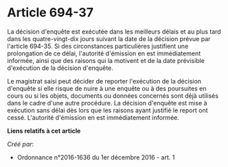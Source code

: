 # Article 694-37

La décision d'enquête est exécutée dans les meilleurs délais et au plus  tard dans les quatre-vingt-dix jours suivant la date
de la décision  prévue par l'article 694-35. Si des circonstances particulières  justifient une prolongation de ce délai,
l'autorité d'émission en est  immédiatement informée, ainsi que des raisons qui la motivent et de la  date prévisible
d'exécution de la décision d'enquête. 

Le magistrat saisi peut décider de reporter l'exécution de la décision  d'enquête si elle risque de nuire à une enquête ou à
des poursuites en  cours ou si les objets, documents ou données concernés sont déjà  utilisés dans le cadre d'une autre
procédure. La décision d'enquête est  mise à exécution sans délai dès lors que les raisons ayant justifié le  report ont
cessé. L'autorité d'émission en est immédiatement informée.

**Liens relatifs à cet article**

_Créé par_:

  - Ordonnance n°2016-1636 du 1er décembre 2016 - art. 1
